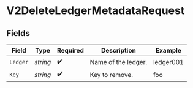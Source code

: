 # V2DeleteLedgerMetadataRequest


## Fields

| Field               | Type                | Required            | Description         | Example             |
| ------------------- | ------------------- | ------------------- | ------------------- | ------------------- |
| `Ledger`            | *string*            | :heavy_check_mark:  | Name of the ledger. | ledger001           |
| `Key`               | *string*            | :heavy_check_mark:  | Key to remove.      | foo                 |